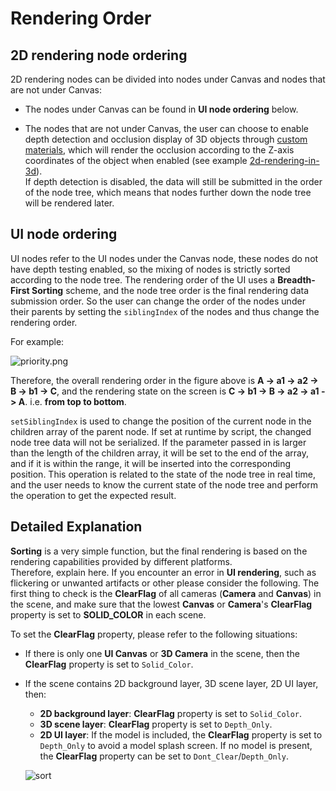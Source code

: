 # Rendering Order

## 2D rendering node ordering

2D rendering nodes can be divided into nodes under Canvas and nodes that are not under Canvas:

- The nodes under Canvas can be found in **UI node ordering** below.

- The nodes that are not under Canvas, the user can choose to enable depth detection and occlusion display of 3D objects through [custom materials](ui-material.md), which will render the occlusion according to the Z-axis coordinates of the object when enabled (see example [2d-rendering-in-3d](https://github.com/cocos-creator/test-cases-3d/tree/v3.4/assets/cases/2d-rendering-in-3d)).<br>If depth detection is disabled, the data will still be submitted in the order of the node tree, which means that nodes further down the node tree will be rendered later.

## UI node ordering

UI nodes refer to the UI nodes under the Canvas node, these nodes do not have depth testing enabled, so the mixing of nodes is strictly sorted according to the node tree. The rendering order of the UI uses a **Breadth-First Sorting** scheme, and the node tree order is the final rendering data submission order. So the user can change the order of the nodes under their parents by setting the `siblingIndex` of the nodes and thus change the rendering order.

For example:

![priority.png](priority/priority.png)

Therefore, the overall rendering order in the figure above is **A -> a1 -> a2 -> B -> b1 -> C**, and the rendering state on the screen is **C -> b1 -> B -> a2 -> a1 -> A**. i.e. **from top to bottom**.

`setSiblingIndex` is used to change the position of the current node in the children array of the parent node. If set at runtime by script, the changed node tree data will not be serialized. If the parameter passed in is larger than the length of the children array, it will be set to the end of the array, and if it is within the range, it will be inserted into the corresponding position. This operation is related to the state of the node tree in real time, and the user needs to know the current state of the node tree and perform the operation to get the expected result.

## Detailed Explanation

**Sorting** is a very simple function, but the final rendering is based on the rendering capabilities provided by different platforms. <br>
Therefore, explain here. If you encounter an error in **UI rendering**, such as flickering or unwanted artifacts or other please consider the following. The first thing to check is the **ClearFlag** of all cameras (**Camera** and **Canvas**) in the scene, and make sure that the lowest **Canvas** or **Camera**'s **ClearFlag** property is set to **SOLID_COLOR** in each scene.

To set the **ClearFlag** property, please refer to the following situations:

- If there is only one **UI Canvas** or **3D Camera** in the scene, then the **ClearFlag** property is set to `Solid_Color`.
- If the scene contains 2D background layer, 3D scene layer, 2D UI layer, then:
    - **2D background layer**: **ClearFlag** property is set to `Solid_Color`.
    - **3D scene layer**: **ClearFlag** property is set to `Depth_Only`.
    - **2D UI layer**: If the model is included, the **ClearFlag** property is set to `Depth_Only` to avoid a model splash screen. If no model is present, the **ClearFlag** property can be set to `Dont_Clear`/`Depth_Only`.

  ![sort](./priority/sort.png)
